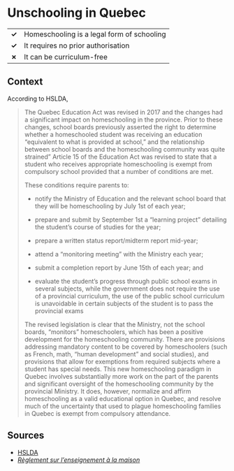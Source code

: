 # Unschooling in Quebec
| | |
|-|-|
| __✓__ | Homeschooling is a legal form of schooling |
| __✓__ | It requires no prior authorisation |
| __✗__ | It can be curriculum-free |

## Context

According to HSLDA,

> The Quebec Education Act was revised in 2017 and the changes had a significant impact on homeschooling in the province. Prior to these changes, school boards previously asserted the right to determine whether a homeschooled student was receiving an education “equivalent to what is provided at school,” and the relationship between school boards and the homeschooling community was quite strained” Article 15 of the Education Act was revised to state that a student who receives appropriate homeschooling is exempt from compulsory school provided that a number of conditions are met.
>
> These conditions require parents to:
>
> * notify the Ministry of Education and the relevant school board that they will be homeschooling by July 1st of each year;
> 
> * prepare and submit by September 1st a “learning project” detailing the student’s course of studies for the year;
> 
> * prepare a written status report/midterm report mid-year;
> 
> * attend a “monitoring meeting” with the Ministry each year;
> 
> * submit a completion report by June 15th of each year; and
> 
> * evaluate the student’s progress through public school exams in several subjects, while the government does not require the use of a provincial curriculum, the use of the public school curriculum is unavoidable in certain subjects of the student is to pass the provincial exams
> 
> The revised legislation is clear that the Ministry, not the school boards, “monitors” homeschoolers, which has been a positive development for the homeschooling community. There are provisions addressing mandatory content to be covered by homeschoolers (such as French, math, “human development” and social studies), and provisions that allow for exemptions from required subjects where a student has special needs. This new homeschooling paradigm in Quebec involves substantially more work on the part of the parents and significant oversight of the homeschooling community by the provincial Ministry. It does, however, normalize and affirm homeschooling as a valid educational option in Quebec, and resolve much of the uncertainty that used to plague homeschooling families in Quebec is exempt from compulsory attendance. 

## Sources

* [HSLDA](https://hslda.org/post/canada)
* [_Règlement sur l’enseignement à la maison_](https://www.legisquebec.gouv.qc.ca/fr/document/rc/I-13.3,%20r.%206.01)
